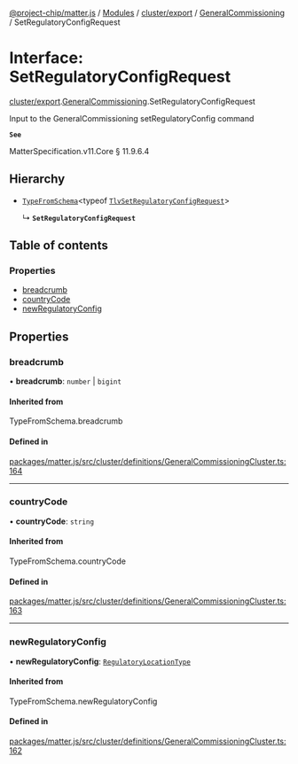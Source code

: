 [@project-chip/matter.js](../README.md) / [Modules](../modules.md) / [cluster/export](../modules/cluster_export.md) / [GeneralCommissioning](../modules/cluster_export.GeneralCommissioning.md) / SetRegulatoryConfigRequest

# Interface: SetRegulatoryConfigRequest

[cluster/export](../modules/cluster_export.md).[GeneralCommissioning](../modules/cluster_export.GeneralCommissioning.md).SetRegulatoryConfigRequest

Input to the GeneralCommissioning setRegulatoryConfig command

**`See`**

MatterSpecification.v11.Core § 11.9.6.4

## Hierarchy

- [`TypeFromSchema`](../modules/tlv_export.md#typefromschema)\<typeof [`TlvSetRegulatoryConfigRequest`](../modules/cluster_export.GeneralCommissioning.md#tlvsetregulatoryconfigrequest)\>

  ↳ **`SetRegulatoryConfigRequest`**

## Table of contents

### Properties

- [breadcrumb](cluster_export.GeneralCommissioning.SetRegulatoryConfigRequest.md#breadcrumb)
- [countryCode](cluster_export.GeneralCommissioning.SetRegulatoryConfigRequest.md#countrycode)
- [newRegulatoryConfig](cluster_export.GeneralCommissioning.SetRegulatoryConfigRequest.md#newregulatoryconfig)

## Properties

### breadcrumb

• **breadcrumb**: `number` \| `bigint`

#### Inherited from

TypeFromSchema.breadcrumb

#### Defined in

[packages/matter.js/src/cluster/definitions/GeneralCommissioningCluster.ts:164](https://github.com/project-chip/matter.js/blob/c0d55745d5279e16fdfaa7d2c564daa31e19c627/packages/matter.js/src/cluster/definitions/GeneralCommissioningCluster.ts#L164)

___

### countryCode

• **countryCode**: `string`

#### Inherited from

TypeFromSchema.countryCode

#### Defined in

[packages/matter.js/src/cluster/definitions/GeneralCommissioningCluster.ts:163](https://github.com/project-chip/matter.js/blob/c0d55745d5279e16fdfaa7d2c564daa31e19c627/packages/matter.js/src/cluster/definitions/GeneralCommissioningCluster.ts#L163)

___

### newRegulatoryConfig

• **newRegulatoryConfig**: [`RegulatoryLocationType`](../enums/cluster_export.GeneralCommissioning.RegulatoryLocationType.md)

#### Inherited from

TypeFromSchema.newRegulatoryConfig

#### Defined in

[packages/matter.js/src/cluster/definitions/GeneralCommissioningCluster.ts:162](https://github.com/project-chip/matter.js/blob/c0d55745d5279e16fdfaa7d2c564daa31e19c627/packages/matter.js/src/cluster/definitions/GeneralCommissioningCluster.ts#L162)
